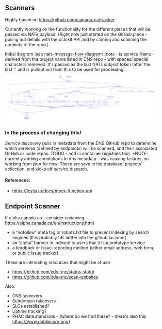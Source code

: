 ## Scanners

Highly based on https://github.com/canada-ca/tracker

Currently working on the functionality for the different pieces that will be passed via NATs payload.  (Right now just started on the GitHub piece - pulling out details with the octokit API and by cloning and scanning the contents of the repo.)

Initial diagram (see [nats-message-flow-diagram](../diagram-nats-message-flow/))
(note - <sN> is service Name - derived from the project name listed in DNS repo - with spaces/ special characters removed.  It's passed as the last NATs subject token (after the last '.' and is pullout out from this to be used for processing. 
![image info](../diagram-nats-message-flow/nats-message-flow.png)
### In the process of changing this! 
*Service discovery* pulls in metadata from the DNS GitHub repo to determine which services (defined by endpoints) will be scanned, and their associated GitHub or code repos. (TODO - add in container registries too). *NOTE: currently adding annotations to dns metadata - was causing failures, so working from json for now.  These are save in the database 'projects' collection, and kicks off service dispatch.

#### References:
* https://jestjs.io/docs/mock-function-api

## Endpoint Scanner

If alpha.canada.ca - consider reviewing https://alpha.canada.ca/en/instructions.html 
* a “nofollow” meta tag or robots.txt file to prevent indexing by search engines (this probably fits better into the github scanner)
* an “alpha” banner to indicate to users that it is a prototype service
* a feedback or issue-reporting method (either email address, web form, or public issue tracker)

These are interesting resources that might be of use 
* https://github.com/cds-snc/status-statut
* https://github.com/cds-snc/scan-websites

Also:
* DNS takeovers
* Subdomain takeovers
* SLOs established?
* Uptime tracking?
* PHAC data standards - (where do we find these? - there's also this  https://www.dublincore.org/)
